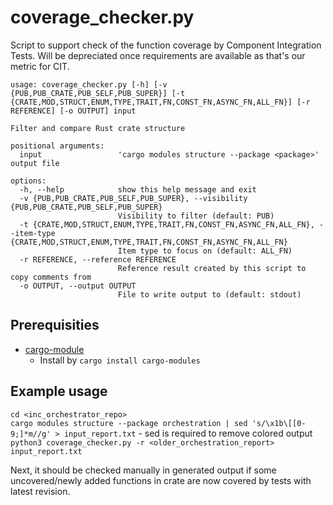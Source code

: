 # coverage_checker.py

Script to support check of the function coverage by Component Integration Tests. Will be depreciated once requirements are available as that's our metric for CIT.

``` text
usage: coverage_checker.py [-h] [-v {PUB,PUB_CRATE,PUB_SELF,PUB_SUPER}] [-t {CRATE,MOD,STRUCT,ENUM,TYPE,TRAIT,FN,CONST_FN,ASYNC_FN,ALL_FN}] [-r REFERENCE] [-o OUTPUT] input

Filter and compare Rust crate structure

positional arguments:
  input                 'cargo modules structure --package <package>' output file

options:
  -h, --help            show this help message and exit
  -v {PUB,PUB_CRATE,PUB_SELF,PUB_SUPER}, --visibility {PUB,PUB_CRATE,PUB_SELF,PUB_SUPER}
                        Visibility to filter (default: PUB)
  -t {CRATE,MOD,STRUCT,ENUM,TYPE,TRAIT,FN,CONST_FN,ASYNC_FN,ALL_FN}, --item-type {CRATE,MOD,STRUCT,ENUM,TYPE,TRAIT,FN,CONST_FN,ASYNC_FN,ALL_FN}
                        Item type to focus on (default: ALL_FN)
  -r REFERENCE, --reference REFERENCE
                        Reference result created by this script to copy comments from
  -o OUTPUT, --output OUTPUT
                        File to write output to (default: stdout)
```

## Prerequisities

* [cargo-module](https://crates.io/crates/cargo-modules)
  * Install by `cargo install cargo-modules`

## Example usage

`cd <inc_orchestrator_repo>`  
`cargo modules structure --package orchestration | sed 's/\x1b\[[0-9;]*m//g' > input_report.txt` - sed is required to remove colored output  
`python3 coverage_checker.py -r <older_orchestration_report> input_report.txt`  

Next, it should be checked manually in generated output if some uncovered/newly added functions in crate are now covered by tests with latest revision.
